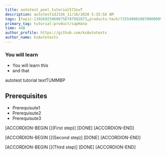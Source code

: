 ```yaml
---
title: autotest_pool_tutorial572ouT
description: autotest1dJ156_11/16/2020 5:35:58 AM
tags: [topic:139269250608756787992873,products:tech/73554900100700000996,tutorial:experience/advanced]
primary_tag: tutorial:product/sapHana
time: 448
author_profile: https://github.com/ksAutotests
author_name: ksAutotests
---
```

### You will learn
- You will learn this
- and that

autotest tutorial textTUMMBP

## Prerequisites
- Prerequisute1
- Prerequisute2
- Prerequisute3

[ACCORDION-BEGIN [](First step)]
[DONE]
[ACCORDION-END]

[ACCORDION-BEGIN [](Second step)]
[DONE]
[ACCORDION-END]

[ACCORDION-BEGIN [](Third step)]
[DONE]
[ACCORDION-END]

